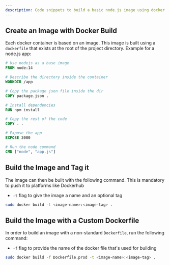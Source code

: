 ```yaml
---
description: Code snippets to build a basic node.js image using docker
---
```


## Create an Image with Docker Build
Each docker container is based on an image. This image is built using a `dockerfile` that exists at the root of the project directory. Example for a node.js app:

```dockerfile
# Use nodejs as a base image
FROM node:14

# Describe the directory inside the container
WORKDIR /app

# Copy the package json file inside the dir
COPY package.json .

# Install dependencies
RUN npm install

# Copy the rest of the code
COPY . .

# Expose the app
EXPOSE 3000

# Run the node command
CMD ["node", "app.js"]
```

## Build the Image and Tag it

The image can then be built with the following command. This is mandatory to push it to platforms like Dockerhub

-   `-t` flag to give the image a name and an optional tag

```bash
sudo docker build -t <image-name>:<image-tag> .
```

## Build the Image with a Custom Dockerfile

In order to build an image with a non-standard `Dockerfile`, run the following command:

-   `-f` flag to provide the name of the docker file that's used for building

```bash
sudo docker build -f Dockerfile.prod -t <image-name>:<image-tag> .
```